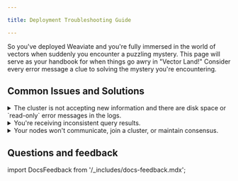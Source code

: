 ```yaml
---

title: Deployment Troubleshooting Guide

---
```


So you've deployed Weaviate and you're fully immersed in the world of vectors when suddenly you encounter a puzzling mystery. This page will serve as your handbook for when things go awry in "Vector Land!" Consider every error message a clue to solving the mystery you're encountering. 


## Common Issues and Solutions

<details>

<summary> The cluster is not accepting new information and there are disk space or `read-only` error messages in the logs. </summary>

#### Identifying the issue

As a first step, you'll want to examine your cluster's logs to identify the problem. If after checking the logs of your cluster you see error messages that include phrases like "read-only" or "disk space," then your cluster is more than likely in a `read-only` state due to insufficient disk space.

#### Resolving the issue

To solve this mystery, you'll need to increase the available disk space for your nodes. Once the disk space is increased, then you'll need to manually mark the affected shards or collections as writeable again. 

</details>

<details>

<summary> You're receiving inconsistent query results.  </summary>

#### Identifying the issue

To confirm and identify the issue, you'll want to first run the same query multiple times to confirm that the results are inconsistent. If the inconsistent results are persisting, then you probably have asynchronous replication disabled for your deployment. 

#### Resolving the issue

Check your settings to check if you have asynchronous replication enabled. If `async_replication_disabled` is set to "true" then you'll need to set that variable to "false." Once it is enabled, the logs will show messages that indicate successful peers checks and synchronization for the nodes. 
</details>

<details>

<summary> Your nodes won't communicate, join a cluster, or maintain consensus.  </summary>

#### Identifying the issue

To confirm and identify the issue, you'll want to first run the same query multiple times to confirm that the results are inconsistent. If the inconsistent results are persisting, then you probably have asynchronous replication disabled for your deployment. 

#### Resolving the issue

Check your settings to check if you have asynchronous replication enabled. If `async_replication_disabled` is set to "true" then you'll need to set that variable to "false." Once it is enabled, the logs will show messages that indicate successful peers checks and synchronization for the nodes. 
</details>

## Questions and feedback

import DocsFeedback from '/_includes/docs-feedback.mdx';

<DocsFeedback/>